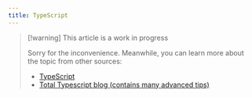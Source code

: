 ```yaml
---
title: TypeScript
---
```


> [!warning] This article is a work in progress
>
> Sorry for the inconvenience. Meanwhile, you can learn more about the topic from other sources:
>
> - [TypeScript](https://www.typescriptlang.org/)
> - [Total Typescript blog (contains many advanced tips)](https://www.totaltypescript.com/articles)
